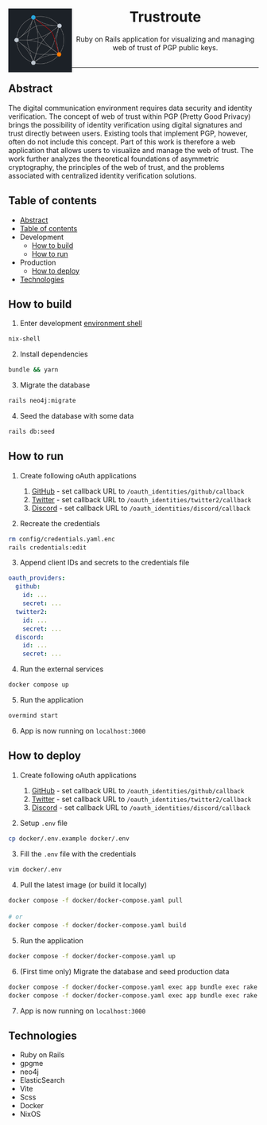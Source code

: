 <center>
<img align="left" src="https://github.com/Tarasa24/trustroute/blob/main/public/img/logo_400x400.png?raw=true" height="128">
<h1>Trustroute</h1>
Ruby on Rails application for visualizing and managing web of trust of PGP public keys.
</center>
</br>

---

## Abstract

The digital communication environment requires data security and identity verification. The concept of web of trust within PGP (Pretty Good Privacy) brings the possibility of identity verification using digital signatures and trust directly between users. Existing tools that implement PGP, however, often do not include this concept. Part of this work is therefore a web application that allows users to visualize and manage the web of trust. The work further analyzes the theoretical foundations of asymmetric cryptography, the principles of the web of trust, and the problems associated with centralized identity verification solutions.

## Table of contents

- [Abstract](#abstract)
- [Table of contents](#table-of-contents)
- Development
  - [How to build](#how-to-build)
  - [How to run](#how-to-run)
- Production
  - [How to deploy](#how-to-deploy)
- [Technologies](#technologies)

## How to build

1. Enter development [environment shell](https://nixos.org/)
```bash
nix-shell
```

2. Install dependencies
```bash
bundle && yarn
```

3. Migrate the database
```bash
rails neo4j:migrate
```

4. Seed the database with some data
```bash
rails db:seed
```

## How to run

1. Create following oAuth applications
    1. [GitHub](https://github.com/settings/applications/new) - set callback URL to `/oauth_identities/github/callback`
    2. [Twitter](https://developer.twitter.com/en/apps) - set callback URL to `/oauth_identities/twitter2/callback`
    3. [Discord](https://discord.com/developers/applications) - set callback URL to `/oauth_identities/discord/callback`

2. Recreate the credentials
```bash
rm config/credentials.yaml.enc
rails credentials:edit
```

3. Append client IDs and secrets to the credentials file
```yaml
oauth_providers:
  github:
    id: ...
    secret: ...
  twitter2:
    id: ...
    secret: ...
  discord:
    id: ...
    secret: ...
```

4. Run the external services
```bash
docker compose up
```

5. Run the application
```bash
overmind start
```

6. App is now running on `localhost:3000`

## How to deploy

1. Create following oAuth applications
    1. [GitHub](https://github.com/settings/applications/new) - set callback URL to `/oauth_identities/github/callback`
    2. [Twitter](https://developer.twitter.com/en/apps) - set callback URL to `/oauth_identities/twitter2/callback`
    3. [Discord](https://discord.com/developers/applications) - set callback URL to `/oauth_identities/discord/callback`

2. Setup `.env` file
```bash
cp docker/.env.example docker/.env
```

3. Fill the `.env` file with the credentials
```bash
vim docker/.env
```

4. Pull the latest image (or build it locally)
```bash
docker compose -f docker/docker-compose.yaml pull

# or
docker compose -f docker/docker-compose.yaml build
```

5. Run the application
```bash
docker compose -f docker/docker-compose.yaml up
```

6. (First time only) Migrate the database and seed production data
```bash
docker compose -f docker/docker-compose.yaml exec app bundle exec rake neo4j:migrate
docker compose -f docker/docker-compose.yaml exec app bundle exec rake db:seed
```

7. App is now running on `localhost:3000`

## Technologies

- Ruby on Rails
- gpgme
- neo4j
- ElasticSearch
- Vite
- Scss
- Docker
- NixOS
